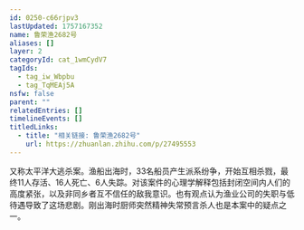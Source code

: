 ```yaml
---
id: 0250-c66rjpv3
lastUpdated: 1757167352
name: 鲁荣渔2682号
aliases: []
layer: 2
categoryId: cat_1wmCydV7
tagIds:
  - tag_iw_Wbpbu
  - tag_TqMEAj5A
nsfw: false
parent: ""
relatedEntries: []
timelineEvents: []
titledLinks:
  - title: "相关链接: 鲁荣渔2682号"
    url: https://zhuanlan.zhihu.com/p/27495553
---
```


又称太平洋大逃杀案。渔船出海时，33名船员产生派系纷争，开始互相杀戮，最终11人存活、16人死亡、6人失踪。对该案件的心理学解释包括封闭空间内人们的高度紧张，以及非同乡者互不信任的敌我意识。也有观点认为渔业公司的失职与低待遇导致了这场悲剧。刚出海时厨师突然精神失常预言杀人也是本案中的疑点之一。